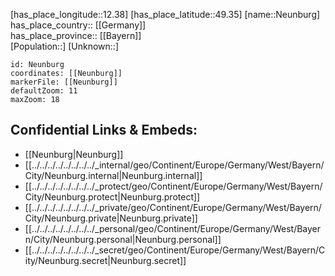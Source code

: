 ﻿---
location: [49.35,12.38] 
mapzoom: [7,12] 
mapmarker: city 
type: City
tags:
- geo/City


SpocWebEntityId: 32843
isDeleted: false
confidential: public

---
[has_place_longitude::12.38] 
[has_place_latitude::49.35] 
[name::Neunburg] 
has_place_country:: [[Germany]]  
has_place_province:: [[Bayern]]  
[Population::] 
[Unknown::] 


```leaflet
id: Neunburg
coordinates: [[Neunburg]] 
markerFile: [[Neunburg]] 
defaultZoom: 11 
maxZoom: 18
```


## Confidential Links & Embeds: 
- [[Neunburg|Neunburg]]  
- [[../../../../../../../../_internal/geo/Continent/Europe/Germany/West/Bayern/City/Neunburg.internal|Neunburg.internal]] 
- [[../../../../../../../../_protect/geo/Continent/Europe/Germany/West/Bayern/City/Neunburg.protect|Neunburg.protect]] 
- [[../../../../../../../../_private/geo/Continent/Europe/Germany/West/Bayern/City/Neunburg.private|Neunburg.private]] 
- [[../../../../../../../../_personal/geo/Continent/Europe/Germany/West/Bayern/City/Neunburg.personal|Neunburg.personal]] 
- [[../../../../../../../../_secret/geo/Continent/Europe/Germany/West/Bayern/City/Neunburg.secret|Neunburg.secret]] 
